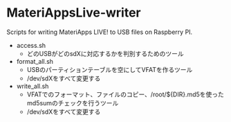 # MateriAppsLive-writer
Scripts for writing MateriApps LIVE! to USB files on Raspberry PI.

* access.sh    
    * どのUSBがどのsdXに対応するかを判別するためのツール
* format_all.sh
    * USBのパーティションテーブルを空にしてVFATを作るツール
    * /dev/sdXをすべて変更する
* write_all.sh
    * VFATでのフォーマット、ファイルのコピー、/root/${DIR}.md5を使ったmd5sumのチェックを行うツール
    * /dev/sdXをすべて変更する
